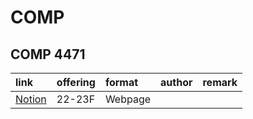 # COMP

## COMP 4471

| link                                                                                                               | offering   | format   | author   | remark   |
|:-------------------------------------------------------------------------------------------------------------------|:-----------|:---------|:---------|:---------|
| [Notion](https://www.notion.so/zory233/COMP4471-Deep-Learning-in-Computer-Vision-594bafa8b4c64ddb9982129dcfbd1ebc) | 22-23F     | Webpage  |          |          |
